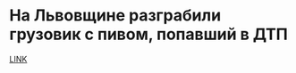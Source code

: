 # На Львовщине разграбили грузовик с пивом, попавший в ДТП



[LINK](https://varlamov.ru/1791253.html)